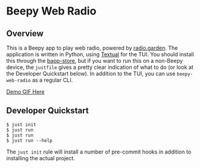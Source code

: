 # Beepy Web Radio

## Overview

This is a Beepy app to play web radio, powered by [radio.garden](http://radio.garden). The application is written in Python, using [Textual](https://textual.textualize.io/) for the TUI. You should install this through the [bapp-store](https://github.com/conor-f/bapp-store), but if you want to run this on a non-Beepy device, the `justfile` gives a pretty clear indication of what to do (or look at the Developer Quickstart below). In addition to the TUI, you can use `beepy-web-radio` as a regular CLI.


[Demo GIF Here](https://example.com)


## Developer Quickstart

```
$ just init
$ just run
$ just run
$ just run --help
```

The `just init` rule will install a number of pre-commit hooks in addition to installing the actual project.

